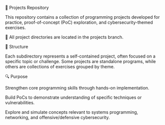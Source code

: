 🧬 Projects Repository

This repository contains a collection of programming projects developed for practice, proof-of-concept (PoC) exploration, and cybersecurity-themed exercises.

🔀 All project directories are located in the projects branch.


📁 Structure

Each subdirectory represents a self-contained project, often focused on a specific topic or challenge. Some projects are standalone programs, while others are collections of exercises grouped by theme.


🔍 Purpose

Strengthen core programming skills through hands-on implementation.

Build PoCs to demonstrate understanding of specific techniques or vulnerabilities.

Explore and simulate concepts relevant to systems programming, networking, and offensive/defensive cybersecurity.
